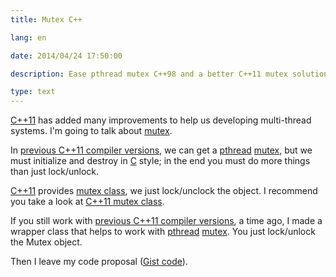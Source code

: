 ```yaml
---
title: Mutex C++

lang: en

date: 2014/04/24 17:50:00

description: Ease pthread mutex C++98 and a better C++11 mutex solution

type: text
---
```


[C++11](https://en.wikipedia.org/wiki/C%2B%2B11) has added many
improvements to help us developing multi-thread systems. I\'m going to
talk about [mutex](https://en.wikipedia.org/wiki/Mutex).

In [previous C++11 compiler
versions](https://clang.llvm.org/cxx_status.html), we can get a
[pthread](https://en.wikipedia.org/wiki/POSIX_Threads)
[mutex](https://en.wikipedia.org/wiki/Mutex), but we must initialize and
destroy in
[C](https://es.wikipedia.org/wiki/C_(lenguaje_de_programaci%C3%B3n))
style; in the end you must do more things than just lock/unlock.

[C++11](https://en.wikipedia.org/wiki/C%2B%2B11) provides [mutex
class](https://en.cppreference.com/w/cpp/thread/mutex), we just
lock/unclock the object. I recommend you take a look at [C++11 mutex
class](https://en.cppreference.com/w/cpp/thread/mutex).

If you still work with [previous C++11 compiler
versions](https://clang.llvm.org/cxx_status.html), a time ago, I made a
wrapper class that helps to work with
[pthread](https://en.wikipedia.org/wiki/POSIX_Threads)
[mutex](https://en.wikipedia.org/wiki/Mutex). You just lock/unlock the
Mutex object.

Then I leave my code proposal ([Gist
code](https://gist.github.com/carlosvin/11257689)).
